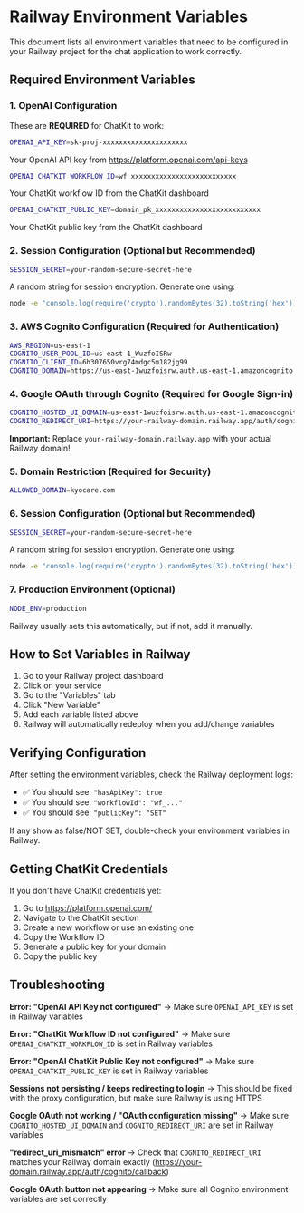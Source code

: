 # Railway Environment Variables

This document lists all environment variables that need to be configured in your Railway project for the chat application to work correctly.

## Required Environment Variables

### 1. OpenAI Configuration

These are **REQUIRED** for ChatKit to work:

```bash
OPENAI_API_KEY=sk-proj-xxxxxxxxxxxxxxxxxxxxx
```
Your OpenAI API key from https://platform.openai.com/api-keys

```bash
OPENAI_CHATKIT_WORKFLOW_ID=wf_xxxxxxxxxxxxxxxxxxxxxxxxxx
```
Your ChatKit workflow ID from the ChatKit dashboard

```bash
OPENAI_CHATKIT_PUBLIC_KEY=domain_pk_xxxxxxxxxxxxxxxxxxxxxxxxxx
```
Your ChatKit public key from the ChatKit dashboard

### 2. Session Configuration (Optional but Recommended)

```bash
SESSION_SECRET=your-random-secure-secret-here
```
A random string for session encryption. Generate one using:
```bash
node -e "console.log(require('crypto').randomBytes(32).toString('hex'))"
```

### 3. AWS Cognito Configuration (Required for Authentication)

```bash
AWS_REGION=us-east-1
COGNITO_USER_POOL_ID=us-east-1_WuzfoISRw
COGNITO_CLIENT_ID=6h307650vrg74mdgc5m182jg99
COGNITO_DOMAIN=https://us-east-1wuzfoisrw.auth.us-east-1.amazoncognito.com
```

### 4. Google OAuth through Cognito (Required for Google Sign-in)

```bash
COGNITO_HOSTED_UI_DOMAIN=us-east-1wuzfoisrw.auth.us-east-1.amazoncognito.com
COGNITO_REDIRECT_URI=https://your-railway-domain.railway.app/auth/cognito/callback
```

**Important:** Replace `your-railway-domain.railway.app` with your actual Railway domain!

### 5. Domain Restriction (Required for Security)

```bash
ALLOWED_DOMAIN=kyocare.com
```

### 6. Session Configuration (Optional but Recommended)

```bash
SESSION_SECRET=your-random-secure-secret-here
```
A random string for session encryption. Generate one using:
```bash
node -e "console.log(require('crypto').randomBytes(32).toString('hex'))"
```

### 7. Production Environment (Optional)

```bash
NODE_ENV=production
```
Railway usually sets this automatically, but if not, add it manually.

## How to Set Variables in Railway

1. Go to your Railway project dashboard
2. Click on your service
3. Go to the "Variables" tab
4. Click "New Variable"
5. Add each variable listed above
6. Railway will automatically redeploy when you add/change variables

## Verifying Configuration

After setting the environment variables, check the Railway deployment logs:

- ✅ You should see: `"hasApiKey": true`
- ✅ You should see: `"workflowId": "wf_..."` 
- ✅ You should see: `"publicKey": "SET"`

If any show as false/NOT SET, double-check your environment variables in Railway.

## Getting ChatKit Credentials

If you don't have ChatKit credentials yet:

1. Go to https://platform.openai.com/
2. Navigate to the ChatKit section
3. Create a new workflow or use an existing one
4. Copy the Workflow ID
5. Generate a public key for your domain
6. Copy the public key

## Troubleshooting

**Error: "OpenAI API Key not configured"**
→ Make sure `OPENAI_API_KEY` is set in Railway variables

**Error: "ChatKit Workflow ID not configured"**
→ Make sure `OPENAI_CHATKIT_WORKFLOW_ID` is set in Railway variables

**Error: "OpenAI ChatKit Public Key not configured"**
→ Make sure `OPENAI_CHATKIT_PUBLIC_KEY` is set in Railway variables

**Sessions not persisting / keeps redirecting to login**
→ This should be fixed with the proxy configuration, but make sure Railway is using HTTPS

**Google OAuth not working / "OAuth configuration missing"**
→ Make sure `COGNITO_HOSTED_UI_DOMAIN` and `COGNITO_REDIRECT_URI` are set in Railway variables

**"redirect_uri_mismatch" error**
→ Check that `COGNITO_REDIRECT_URI` matches your Railway domain exactly (https://your-domain.railway.app/auth/cognito/callback)

**Google OAuth button not appearing**
→ Make sure all Cognito environment variables are set correctly

